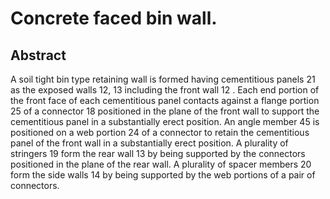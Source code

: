 # Concrete faced bin wall.

## Abstract
A soil tight bin type retaining wall is formed having cementitious panels 21 as the exposed walls 12, 13 including the front wall 12 . Each end portion of the front face of each cementitious panel contacts against a flange portion 25 of a connector 18 positioned in the plane of the front wall to support the cementitious panel in a substantially erect position. An angle member 45 is positioned on a web portion 24 of a connector to retain the cementitious panel of the front wall in a substantially erect position. A plurality of stringers 19 form the rear wall 13 by being supported by the connectors positioned in the plane of the rear wall. A plurality of spacer members 20 form the side walls 14 by being supported by the web portions of a pair of connectors.